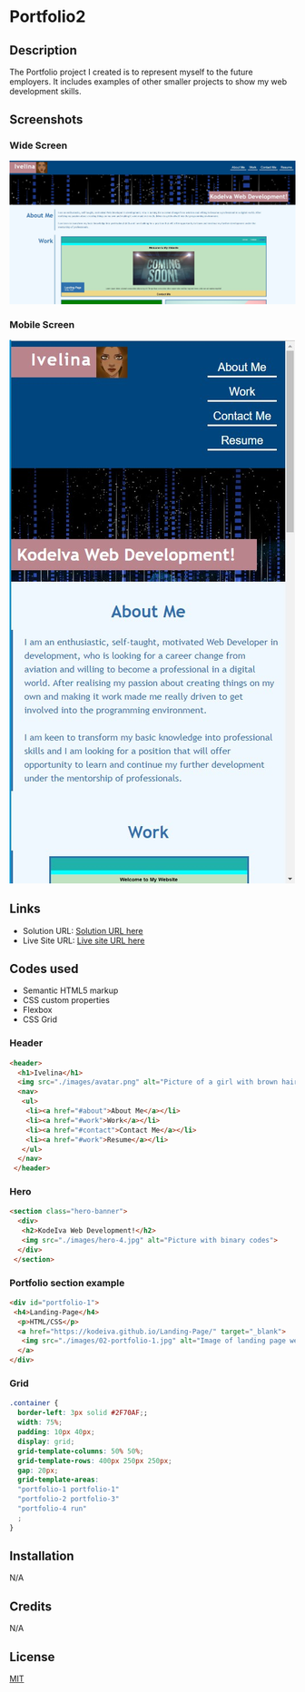 # Portfolio2

## Description
The Portfolio project I created is to represent myself to the future employers. It includes examples of other smaller projects to show my web development skills. 


## Screenshots

### Wide Screen

![](./images/screenshot1.jpg)

### Mobile Screen

![](./images/screenshot2.jpg)


## Links

- Solution URL: [Solution URL here](https://github.com/KodeIva/Portfolio2)
- Live Site URL: [Live site URL here](https://kodeiva.github.io/Portfolio2/)


## Codes used

- Semantic HTML5 markup
- CSS custom properties
- Flexbox
- CSS Grid

### Header
```html
<header>
  <h1>Ivelina</h1>
  <img src="./images/avatar.png" alt="Picture of a girl with brown hair ">
  <nav>
   <ul>
    <li><a href="#about">About Me</a></li>
    <li><a href="#work">Work</a></li>
    <li><a href="#contact">Contact Me</a></li>
    <li><a href="#work">Resume</a></li>
   </ul>
  </nav>
 </header>
```
### Hero
```html
<section class="hero-banner">
  <div>
   <h2>KodeIva Web Development!</h2>
   <img src="./images/hero-4.jpg" alt="Picture with binary codes">
  </div>
 </section>
```

### Portfolio section example
```html
<div id="portfolio-1">
 <h4>Landing-Page</h4>
  <p>HTML/CSS</p>
  <a href="https://kodeiva.github.io/Landing-Page/" target="_blank">
   <img src="./images/02-portfolio-1.jpg" alt="Image of landing page website"/>
  </a>
</div>
```

### Grid
```css
.container {
  border-left: 3px solid #2F70AF;;
  width: 75%;
  padding: 10px 40px;
  display: grid;
  grid-template-columns: 50% 50%;
  grid-template-rows: 400px 250px 250px;
  gap: 20px;
  grid-template-areas:
  "portfolio-1 portfolio-1"
  "portfolio-2 portfolio-3"
  "portfolio-4 run"
  ;
}
```

## Installation

 N/A


## Credits

N/A


## License
[MIT](https://choosealicense.com/licenses/mit/)
